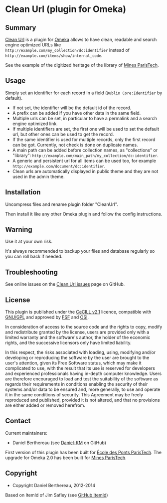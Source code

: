 Clean Url (plugin for Omeka)
============================


Summary
-------

[Clean Url] is a plugin for [Omeka] allows to have clean, readable and search
engine optimized URLs like `http://example.com/my_collection/dc:identifier`
instead of `http://example.com/items/show/internal_code`.

See the example of the digitized heritage of the library of [Mines ParisTech].


Usage
-----

Simply set an identifier for each record in a field (`Dublin Core:Identifier` by
default).

* If not set, the identifier will be the default id of the record.
* A prefix can be added if you have other data in the same field.
* Multiple urls can be set, in particular to have a permalink and a search engine
optimized link.
* If multiple identifiers are set, the first one will be used to set the default
url, but other ones can be used to get the record.
* If the same identifier is used for multiple records, only the first record can
be got. Currently, not check is done on duplicate names.
* A main path can be added before collection names, as "collections" or "library":
`http://example.com/main_path/my_collection/dc:identifier`.
* A generic and persistent url for all items can be used too, for example
`http://example.com/document/dc:identifier`.
* Clean urls are automatically displayed in public theme and they are not used
in the admin theme.


Installation
------------

Uncompress files and rename plugin folder "CleanUrl".

Then install it like any other Omeka plugin and follow the config instructions.


Warning
-------

Use it at your own risk.

It's always recommended to backup your files and database regularly so you can
roll back if needed.


Troubleshooting
---------------

See online issues on the [Clean Url issues] page on GitHub.


License
-------

This plugin is published under the [CeCILL v2.1] licence, compatible with
[GNU/GPL] and approved by [FSF] and [OSI].

In consideration of access to the source code and the rights to copy, modify and
redistribute granted by the license, users are provided only with a limited
warranty and the software's author, the holder of the economic rights, and the
successive licensors only have limited liability.

In this respect, the risks associated with loading, using, modifying and/or
developing or reproducing the software by the user are brought to the user's
attention, given its Free Software status, which may make it complicated to use,
with the result that its use is reserved for developers and experienced
professionals having in-depth computer knowledge. Users are therefore encouraged
to load and test the suitability of the software as regards their requirements
in conditions enabling the security of their systems and/or data to be ensured
and, more generally, to use and operate it in the same conditions of security.
This Agreement may be freely reproduced and published, provided it is not
altered, and that no provisions are either added or removed herefrom.


Contact
-------

Current maintainers:

* Daniel Berthereau (see [Daniel-KM] on GitHub)

First version of this plugin has been built for [École des Ponts ParisTech].
The upgrade for Omeka 2.0 has been built for [Mines ParisTech].


Copyright
---------

* Copyright Daniel Berthereau, 2012-2014

Based on ItemId of Jim Safley (see [GitHub ItemId])


[Clean Url]: https://github.com/Daniel-KM/CleanUrl
[Omeka]: http://www.omeka.org
[Clean Url issues]: https://github.com/Daniel-KM/CleanUrl/Issues
[CeCILL v2.1]: http://www.cecill.info/licences/Licence_CeCILL_V2.1-en.html
[GNU/GPL]: https://www.gnu.org/licenses/gpl-3.0.html
[FSF]: https://www.fsf.org
[OSI]: http://opensource.org
[Daniel-KM]: http://github.com/Daniel-KM "Daniel Berthereau"
[École des Ponts ParisTech]: http://bibliotheque.enpc.fr
[Mines ParisTech]: https://patrimoine.mines-paristech.fr
[GitHub ItemId]: https://github.com/jimsafley/ItemId
